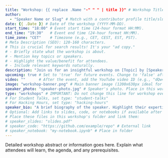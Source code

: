 ```yaml
---
title: "Workshop: {{ replace .Name "-" " " | title }}" # Workshop Title: Clear & concise (50-60 chars). Include speaker/topic if possible for SEO.
author:
  - "Speaker Name or Slug" # Match with a contributor profile title/slug. Add more authors if needed.
date: {{ .Date }} # Date of the workshop (YYYY-MM-DD).
start_time: "18:00" # Event start time (24-hour format HH:MM).
end_time: "19:30"   # Event end time (24-hour format HH:MM).
time_zone: "CET"    # Timezone (e.g., CET, CEST, EST, PST).
# Meta Description (SEO): 120-160 characters.
# This is crucial for search results! It's your "ad copy."
# - Briefly state what the workshop is about.
# - Mention key topics or speakers.
# - Highlight the value/benefit for attendees.
# - Include relevant keywords naturally.
description: "Join us for an insightful workshop on [Topic] by [Speaker Name]. Discover [Key Takeaway 1] and explore [Key Takeaway 2] in neuromorphic computing."
upcoming: true # Set to 'true' for future events. Change to 'false' after the event.
video: ""      # After the event, add the YouTube video ID (e.g., "dQw4w9WgXcQ").
image: "workshop-banner.png" # Main banner image (1200x630px ideal for sharing). Place in this workshop's folder.
speaker_photo: "speaker-photo.jpg" # Speaker's photo. Place in this workshop's folder.
type: "workshops" # IMPORTANT: Do not change this line for workshop events.
# For Student Talks, set type: "student-talks"
# For Hacking Hours, set type: "hacking-hours"
speaker_bio: "A brief biography of the speaker. Highlight their expertise relevant to the workshop topic."
# Optional: Add links to slides, code, or notebooks if available after the workshop.
# Place these files in this workshop's folder and link them:
# speaker_slides: "slides.pdf"
# speaker_code: "https://github.com/example/repo" # External link
# speaker_notebook: "my-notebook.ipynb" # Place in folder
---
```


Detailed workshop abstract or information goes here.
Explain what attendees will learn, the agenda, and any prerequisites.